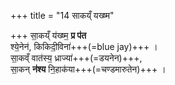 +++
title = "14 साकय्ँ यख्ष्म"

+++
सा॒कय्ँ य॑ख्ष्म॒ **प्र प॑त**  
श्ये॒नेन॑, किकिदी॒विना॑+++(=blue jay)+++ ।  
सा॒कव्ँ वात॑स्य॒ ध्राज्या॑+++(=डयनेन)+++,  
सा॒कन् **न॑श्य** नि॒हाक॑या+++(=चण्डमारुतेन)+++ ।